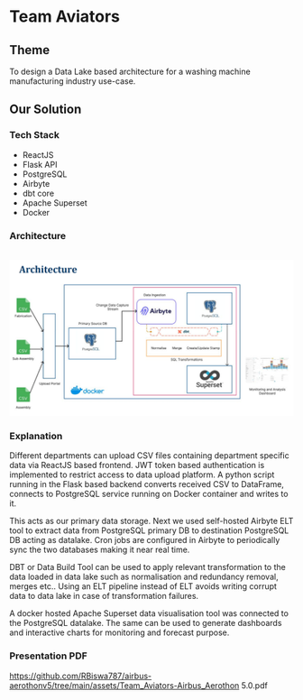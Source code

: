 # Team Aviators

## Theme
To design a Data Lake based architecture for a washing machine manufacturing industry use-case.


## Our Solution
### Tech Stack
* ReactJS
* Flask API
* PostgreSQL
* Airbyte 
* dbt core
* Apache Superset
* Docker

### Architecture 
<br>
<img src="https://github.com/RBiswa787/airbus-aerothonv5/blob/main/assets/archi.png"/>
<br>

### Explanation

Different departments can upload CSV files containing department specific data via ReactJS based frontend.
JWT token based authentication is implemented to restrict access to data upload platform.
A python script running in the Flask based backend converts received CSV to DataFrame, connects to PostgreSQL service running on Docker container and writes to it.

This acts as our primary data storage. Next we used self-hosted Airbyte ELT tool to extract data from PostgreSQL primary DB to destination PostgreSQL DB acting as datalake. Cron jobs are configured in Airbyte to periodically sync the two databases making it near real time.

DBT or Data Build Tool can be used to apply relevant transformation to the data loaded in data lake such as normalisation and redundancy removal, merges etc..
Using an ELT pipeline instead of ELT avoids writing corrupt data to data lake in case of transformation failures.

A docker hosted Apache Superset data visualisation tool was connected to the PostgreSQL datalake. The same can be used to generate dashboards and interactive charts for monitoring and forecast purpose.


### Presentation PDF
https://github.com/RBiswa787/airbus-aerothonv5/tree/main/assets/Team_Aviators-Airbus_Aerothon 5.0.pdf